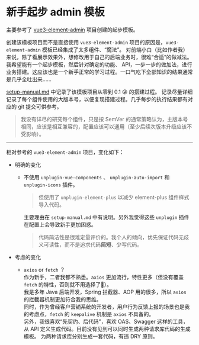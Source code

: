 # 新手起步 admin 模板

主要参考了 [vue3-element-admin](https://github.com/youlaitech/vue3-element-admin) 项目创建的起步模板。

创建该模板项目而不是直接使用 `vue3-element-admin` 项目的原因是，`vue3-element-admin` 模板已经集成了太多组件、“魔法”。
对前端小白（比如作者我）来说，除了看展示效果外，想修改用于自己的后端业务时，很难“合适”的做减法。
我希望能有一个起步模板，然后针对确定的功能、 API，一步一步的做加法，进行业务搭建。这应该也是一个新手正常的学习过程。一口气吃下全部知识的结果通常是几乎全吐出来……

[setup-manual.md](./setup-manual.md) 中记录了该模板项目从零到 0.1 😜 的搭建过程。
记录尽量详细记录了每个组件使用的大版本号，以便复现搭建过程。几乎每步的执行结果都有对应的 git 提交可供参考。
> 我没有详尽的研究每个组件，只是按 SemVer 的通常策略认为，主版本号相同，应该是相互兼容的，配置应该可以通用（至少后续次版本升级应该不受影响）。

---
相对参考的 `vue3-element-admin` 项目，变化如下：

- 明确的变化
  - 不使用 `unplugin-vue-components` 、 `unplugin-auto-import` 和 `unplugin-icons` 插件。

    > 但使用了 `unplugin-element-plus` 以减少 element-plus 组件样式导入代码。

    主要理由在 `setup-manual.md` 中有说明。另外我觉得这些 `unplugin` 插件在配置上会导致新手更加困惑。

    > 代码简洁性是很难定量评价的。我个人的倾向，优先保证代码无歧义可读性，而不是追求代码**简短**、少写代码。

- 考虑的变化
  - `axios` or `fetch` ？  
    作为新手，二者我都不熟悉。`axios` 更加流行，特性更多（但没有覆盖 `fetch` 的特性，否则就不用选择了🤪）。  
    我是多年 Java 后端开发，Spring 拦截器、AOP 用的很多，所以 `axios` 的拦截器机制更加符合我的思维。  
    同时，作为曾经客户营销系统的开发者，用户行为反馈上报的场景也是我的考虑点，`fetch` 的 `keepalive` 机制是 `axios` 不具备的。  
    另外，我很喜欢“先契约、后代码”，喜欢 OAS、Swagger 这样的工具，从 API 定义生成代码。目前没有见到可以同时生成两种请求库代码的生成模板。
    为两种请求库分别生成一套代码，有违 DRY 原则。
